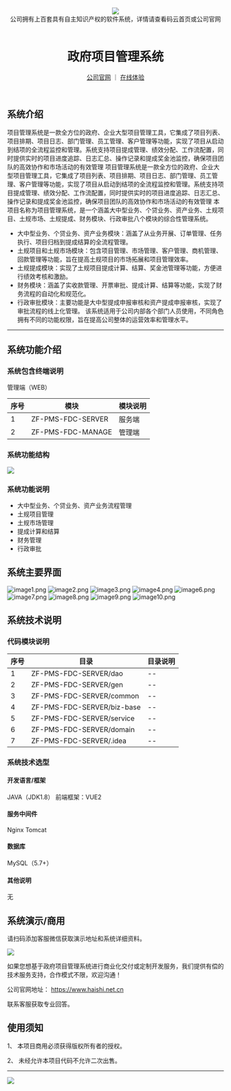 <br/>

<div align="center" >
    <img src="https://www.haishi.net.cn/img/17f49ecef80e4c6248070c401a94c032.0ff19479.png" />
<br/>
<div>公司拥有上百套具有自主知识产权的软件系统，详情请查看码云首页或公司官网</div>
</div>

<div align="center">
<br/>
<h1>政府项目管理系统</h1>

<a href="https://www.haishi.net.cn/">公司官网</a> ｜ <a href="https://www.haishi.net.cn/">在线体验</a>

<br/>

</div>


## 系统介绍


项目管理系统是一款全方位的政府、企业大型项目管理工具，它集成了项目列表、项目排期、项目日志、部门管理、员工管理、客户管理等功能，实现了项目从启动到结项的全流程监控和管理。系统支持项目提成管理、绩效分配、工作流配置，同时提供实时的项目进度追踪、日志汇总、操作记录和提成奖金池监控，确保项目团队的高效协作和市场活动的有效管理
项目管理系统是一款全方位的政府、企业大型项目管理工具，它集成了项目列表、项目排期、项目日志、部门管理、员工管理、客户管理等功能，实现了项目从启动到结项的全流程监控和管理。系统支持项目提成管理、绩效分配、工作流配置，同时提供实时的项目进度追踪、日志汇总、操作记录和提成奖金池监控，确保项目团队的高效协作和市场活动的有效管理
本项目名称为项目管理系统，是一个涵盖大中型业务、个贷业务、资产业务、土规项目、土规市场、土规提成、财务模块、行政审批八个模块的综合性管理系统。
- 大中型业务、个贷业务、资产业务模块：涵盖了从业务开展、订单管理、任务执行、项目归档到提成结算的全流程管理。
- 土规项目和土规市场模块：包含项目管理、市场管理、客户管理、商机管理、回款管理等功能，旨在提高土规项目的市场拓展和项目管理效率。
- 土规提成模块：实现了土规项目提成计算、结算、奖金池管理等功能，方便进行绩效考核和激励。
- 财务模块：涵盖了实收款管理、开票审批、提成计算、结算等功能，实现了财务流程的自动化和规范化。
- 行政审批模块：主要功能是大中型提成申报审核和资产提成申报审核，实现了审批流程的线上化管理。
该系统适用于公司内部各个部门人员使用，不同角色拥有不同的功能权限，旨在提高公司整体的运营效率和管理水平。
                


<hr/>

## 系统功能介绍

### 系统包含终端说明

管理端（WEB）

| 序号 | 模块              | 模块说明 |
| ---- | ----------------- | -------- |
| 1    | ZF-PMS-FDC-SERVER | 服务端   |
| 2    | ZF-PMS-FDC-MANAGE | 管理端   |

### 系统功能结构

![](./images/swdt.png)

### 系统功能说明

- 大中型业务、个贷业务、资产业务流程管理
- 土规项目管理
- 土规市场管理
- 提成计算和结算
- 财务管理
- 行政审批

## 系统主要界面

![image1.png](http://codeimg.haishi.net.cn/ZF-PMS-FDC_1.png)
![image2.png](http://codeimg.haishi.net.cn/ZF-PMS-FDC_2.png)
![image3.png](http://codeimg.haishi.net.cn/ZF-PMS-FDC_3.png)
![image4.png](http://codeimg.haishi.net.cn/ZF-PMS-FDC_4.png)
![image6.png](http://codeimg.haishi.net.cn/ZF-PMS-FDC_6.png)
![image7.png](http://codeimg.haishi.net.cn/ZF-PMS-FDC_7.png)
![image8.png](http://codeimg.haishi.net.cn/ZF-PMS-FDC_8.png)
![image9.png](http://codeimg.haishi.net.cn/ZF-PMS-FDC_9.png)
![image10.png](http://codeimg.haishi.net.cn/ZF-PMS-FDC_10.png)

## 系统技术说明

### 代码模块说明

| 序号 | 目录                       | 目录说明 |
| ---- | -------------------------- | -------- |
| 1    | ZF-PMS-FDC-SERVER/dao      | --       |
| 2    | ZF-PMS-FDC-SERVER/gen      | --       |
| 3    | ZF-PMS-FDC-SERVER/common   | --       |
| 4    | ZF-PMS-FDC-SERVER/biz-base | --       |
| 5    | ZF-PMS-FDC-SERVER/service  | --       |
| 6    | ZF-PMS-FDC-SERVER/domain   | --       |
| 7    | ZF-PMS-FDC-SERVER/.idea    | --       |

### 系统技术选型

#### 开发语言/框架

JAVA（JDK1.8）
前端框架：VUE2

#### 服务中间件

Nginx
Tomcat

#### 数据库

MySQL（5.7+）

#### 其他说明

无


## 系统演示/商用

请扫码添加客服微信获取演示地址和系统详细资料。

![](./images/kf.png)

如果您想基于政府项目管理系统进行商业化交付或定制开发服务，我们提供有偿的技术服务支持，合作模式不限，欢迎沟通！

公司官网地址： <a href="https://www.haishi.net.cn/">https://www.haishi.net.cn</a>

联系客服获取专业回答。


## 使用须知

1、 本项目商用必须获得版权所有者的授权。

2、 未经允许本项目代码不允许二次出售。

<hr/>

![](./images/gsjj.png)